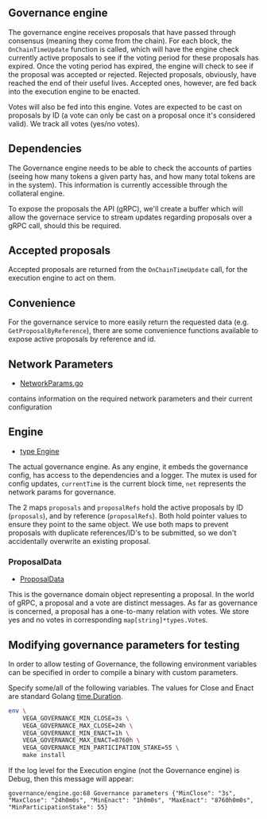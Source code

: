 ## Governance engine

The governance engine receives proposals that have passed through consensus (meaning they come from the chain). For each block, the `OnChainTimeUpdate` function is called, which will have the engine check currently active proposals to see if the voting period for these proposals has expired.
Once the voting period has expired, the engine will check to see if the proposal was accepted or rejected. Rejected proposals, obviously, have reached the end of their useful lives. Accepted ones, however, are fed back into the execution engine to be enacted.

Votes will also be fed into this engine. Votes are expected to be cast on proposals by ID (a vote can only be cast on a proposal once it's considered valid). We track all votes (yes/no votes).

## Dependencies

The Governance engine needs to be able to check the accounts of parties (seeing how many tokens a given party has, and how many total tokens are in the system). This information is currently accessible through the collateral engine.

To expose the proposals the API (gRPC), we'll create a buffer which will allow the governace service to stream updates regarding proposals over a gRPC call, should this be required.

## Accepted proposals

Accepted proposals are returned from the `OnChainTimeUpdate` call, for the execution engine to act on them.

## Convenience

For the governance service to more easily return the requested data (e.g. `GetProposalByReference`), there are some convenience functions available to expose active proposals by reference and id.

## Network Parameters
- [NetworkParams.go](./networkparams.go)

contains information on the required network parameters and their current configuration


## Engine
* [type Engine](./engine.go#L83-L87)

The actual governance engine. As any engine, it embeds the governance config, has access to the dependencies and a logger. The mutex is used for config updates, `currentTime` is the current block time, `net` represents the network params for governance.

The 2 maps `proposals` and `proposalRefs` hold the active proposals by ID (`proposals`), and by reference (`proposalRefs`). Both hold pointer values to ensure they point to the same object. We use both maps to prevent proposals with duplicate references/ID's to be submitted, so we don't accidentally overwrite an existing proposal.

### ProposalData
* [ProposalData](./engine.go#L83-L87)

This is the governance domain object representing a proposal. In the world of gRPC, a proposal and a vote are distinct messages. As far as governance is concerned, a proposal has a one-to-many relation with votes. We store yes and no votes in corresponding `map[string]*types.Vote`s.

## Modifying governance parameters for testing

In order to allow testing of Governance, the following environment variables can be specified in order to compile a binary with custom parameters.

Specify some/all of the following variables. The values for Close and Enact are standard Golang [time.Duration](https://golang.org/pkg/time/#ParseDuration).

```bash
env \
	VEGA_GOVERNANCE_MIN_CLOSE=3s \
	VEGA_GOVERNANCE_MAX_CLOSE=24h \
	VEGA_GOVERNANCE_MIN_ENACT=1h \
	VEGA_GOVERNANCE_MAX_ENACT=8760h \
	VEGA_GOVERNANCE_MIN_PARTICIPATION_STAKE=55 \
	make install
```

If the log level for the Execution engine (not the Governance engine) is Debug, then this message will appear:

```
governance/engine.go:68 Governance parameters {"MinClose": "3s", "MaxClose": "24h0m0s", "MinEnact": "1h0m0s", "MaxEnact": "8760h0m0s", "MinParticipationStake": 55}
```
